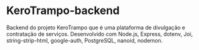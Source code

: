 # KeroTrampo-backend
Backend do projeto KeroTrampo que é uma plataforma de divulgação e contratação de serviços. Desenvolvido com Node.js, Express, dotenv, Joi, string-strip-html, google-auth, PostgreSQL, nanoid, nodemon.
